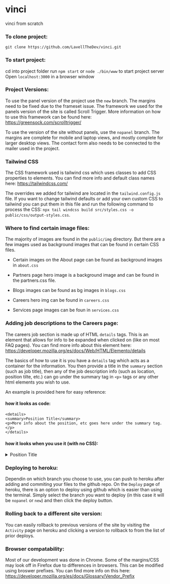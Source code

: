 # vinci
vinci from scratch

### To clone project:
`git clone https://github.com/LavellTheDev/vinci.git`

### To start project:
cd into project folder
run `npm start`  or `node ./bin/www` to start project server
Open `localhost:3000` in a browser window

### Project Versions:
To use the panel version of the project use the `new` branch. The margins need to be fixed due to the frameset issue. The framework we used for the panels version of the site is called Scroll Trigger. More information on how to use this framework can be found here: https://greensock.com/scrolltrigger/

To use the version of the site without panels, use the `nopanel` branch. The margins are complete for mobile and laptop views, and mostly complete for larger desktop views.
The contact form also needs to be connected to the mailer used in the project.

### Tailwind CSS
The CSS framework used is tailwind css which uses classes to add CSS properties to elements. You can find more info and default class names here: https://tailwindcss.com/

The overrides we added for tailwind are located in the `tailwind.config.js` file. 
If you want to change tailwind defaults or add your own custom CSS to tailwind you can put them in this file and run the following command to process the CSS: `npx tail windcss build src/styles.css -o public/css/output-styles.css`.

### Where to find certain image files:
The majority of images are found in the `public/img` directory. But there are a few images used as background images that can be found in certain CSS files.

- Certain images on the About page can be found as background images in `about.css`

- Partners page hero image is a background image and can be found in the partners.css file.

- Blogs images can be found as bg images in `blogs.css`

- Careers hero img can be found in `careers.css`

- Services page images can be foun in `services.css`


### Adding job descriptions to the Careers page:
The careers job section is made up of HTML `details` tags. This is an element that allows for info to be expanded when clicked on (like on most FAQ pages). You can find more info about this element here: https://developer.mozilla.org/es/docs/Web/HTML/Elemento/details

The basics of how to use it is you have a `details` tag which acts as a container for the information. You then provide a title in the `summary` section (such as job title), then any of the job description info (such as location, position tilte, etc.) can go under the summary tag in `<p>` tags or any other html elements you wish to use.

An example is provided here for easy reference:
#### how it looks as code:
`<details>`
<br>
  `<summary>Position Title</summary>`
  <br>
  `<p>More info about the position, etc goes here under the summary tag.</p>`
  <br>
`</details>`

#### how it looks when you use it (with no CSS):
<details>
  <summary>Position Title</summary>
  <p>More info about the position, etc goes here under the summary tag.</p>
</details>

### Deploying to heroku: 
Dependin on which branch you choose to use, you can push to heroku after adding and commiting your files to the github repo. On the `Deploy` page of heroku, there is an option to deploy using github which is easier than using the terminal. Simply select the branch you want to deploy (in this case it will be `nopanel` or `new`) and then click the deploy button. 

### Rolling back to a different site version:
You can easily rollback to previous versions of the site by visiting the `Activity` page on heroku and clicking a version to rollback to from the list of prior deploys.


### Browser compatability:
Most of our development was done in Chrome. Some of the margins/CSS may look off in Firefox due to differences in browsers. This can be modified using  broswer prefixes. You can find more info on this here: https://developer.mozilla.org/es/docs/Glossary/Vendor_Prefix

